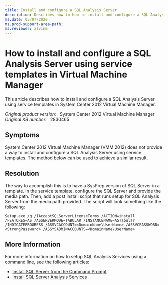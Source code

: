 ```yaml
---
title: Install and configure a SQL Analysis Server
description: Describes how to how to install and configure a SQL Analysis Server using service templates in System Center 2012 Virtual Machine Manager.
ms.date: 05/07/2020
ms.prod-support-area-path:
ms.reviewer: alvinm
---
```

# How to install and configure a SQL Analysis Server using service templates in Virtual Machine Manager

This article describes how to install and configure a SQL Analysis Server using service templates in System Center 2012 Virtual Machine Manager.

_Original product version:_ &nbsp; System Center 2012 Virtual Machine Manager  
_Original KB number:_ &nbsp; 2830465

## Symptoms

System Center 2012 Virtual Machine Manager (VMM 2012) does not provide a way to install and configure a SQL Analysis Server using service templates. The method below can be used to achieve a similar result.

## Resolution

The way to accomplish this is to have a SysPrep version of SQL Server in a template. In the service template, configure the SQL Server and provide the media path. Then, add a post install script that runs setup for SQL Analysis Server from the media path provided. The script will look something like the following:

```console
Setup.exe /q /IAcceptSQLServerLicenseTerms /ACTION=install /FEATURES=AS /ASSERVERMODE=TABULAR /INSTANCENAME=ASTabular /INDICATEPROGRESS /ASSVCACCOUNT=<DomainName\UserName> /ASSVCPASSWORD=<StrongPassword> /ASSYSADMINACCOUNTS=<DomainName\UserName>
```

## More Information

For more information on how to setup SQL Analysis Services using a command line, see the following articles:

- [Install SQL Server from the Command Prompt](/sql/database-engine/install-windows/install-sql-server-from-the-command-prompt?redirectedfrom=MSDN&view=sql-server-ver15)
- [Install SQL Server Analysis Services](/analysis-services/instances/install-windows/install-analysis-services?redirectedfrom=MSDN&view=asallproducts-allversions&viewFallbackFrom=sql-server-ver15)
